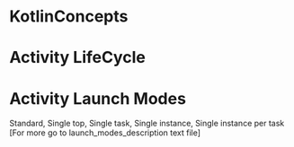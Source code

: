 # KotlinConcepts
# Activity LifeCycle

# Activity Launch Modes
Standard,
Single top,
Single task,
Single instance,
Single instance per task [For more go to launch_modes_description text file]
